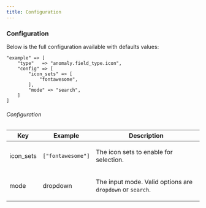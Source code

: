 ```yaml
---
title: Configuration
---
```


### Configuration

Below is the full configuration available with defaults values:

    "example" => [
        "type"   => "anomaly.field_type.icon",
        "config" => [
            "icon_sets" => [
                "fontawesome",
            ],
            "mode" => "search",
        ]
    ]

###### Configuration

<table class="table table-bordered table-striped">

<thead>

<tr>

<th>Key</th>

<th>Example</th>

<th>Description</th>

</tr>

</thead>

<tbody>

<tr>

<td>

icon_sets

</td>

<td>

`["fontawesome"]`

</td>

<td>

The icon sets to enable for selection.

</td>

</tr>

<tr>

<td>

mode

</td>

<td>

dropdown

</td>

<td>

The input mode. Valid options are `dropdown` or `search`.

</td>

</tr>

<tr>

</tbody>

</table>
